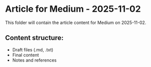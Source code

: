 # Article for Medium - 2025-11-02

This folder will contain the article content for Medium on 2025-11-02.

## Content structure:
- Draft files (.md, .txt)
- Final content
- Notes and references
